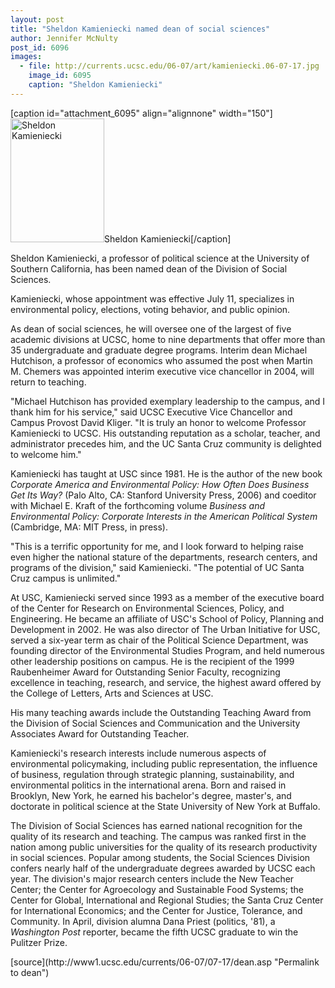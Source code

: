```yaml
---
layout: post
title: "Sheldon Kamieniecki named dean of social sciences"
author: Jennifer McNulty
post_id: 6096
images:
  - file: http://currents.ucsc.edu/06-07/art/kamieniecki.06-07-17.jpg
    image_id: 6095
    caption: "Sheldon Kamieniecki"
---
```


[caption id="attachment_6095" align="alignnone" width="150"]<a href="http://localhost/mysite/wp-content/uploads/2006/07/kamieniecki.06-07-17.jpg"><img class="size-full wp-image-6095" src="http://localhost/mysite/wp-content/uploads/2006/07/kamieniecki.06-07-17.jpg" alt="Sheldon Kamieniecki" width="150" height="198" /></a>Sheldon Kamieniecki[/caption]
<a name="content" id="content"></a>
<p>
  Sheldon Kamieniecki, a professor of political science at the University of Southern California, has been named dean of the Division of Social Sciences.
</p>
<p>
  Kamieniecki, whose appointment was effective July 11, specializes in environmental policy, elections, voting behavior, and public opinion.
</p>
<p>
  As dean of social sciences, he will oversee one of the largest of five academic divisions at UCSC, home to nine departments that offer more than 35 undergraduate and graduate degree programs. Interim dean Michael Hutchison, a professor of economics who assumed the post when Martin M. Chemers was appointed interim executive vice chancellor in 2004, will return to teaching.
</p>
<p>
  "Michael Hutchison has provided exemplary leadership to the campus, and I thank him for his service," said UCSC Executive Vice Chancellor and Campus Provost David Kliger. "It is truly an honor to welcome Professor Kamieniecki to UCSC. His outstanding reputation as a scholar, teacher, and administrator precedes him, and the UC Santa Cruz community is delighted to welcome him."
</p>
<p>
  Kamieniecki has taught at USC since 1981. He is the author of the new book <i>Corporate America and Environmental Policy: How Often Does Business Get Its Way?</i> (Palo Alto, CA: Stanford University Press, 2006) and coeditor with Michael E. Kraft of the forthcoming volume <i>Business and Environmental Policy: Corporate Interests in the American Political System</i> (Cambridge, MA: MIT Press, in press).
</p>
<p>
  "This is a terrific opportunity for me, and I look forward to helping raise even higher the national stature of the departments, research centers, and programs of the division," said Kamieniecki. "The potential of UC Santa Cruz campus is unlimited."
</p>
<p>
  At USC, Kamieniecki served since 1993 as a member of the executive board of the Center for Research on Environmental Sciences, Policy, and Engineering. He became an affiliate of USC's School of Policy, Planning and Development in 2002. He was also director of The Urban Initiative for USC, served a six-year term as chair of the Political Science Department, was founding director of the Environmental Studies Program, and held numerous other leadership positions on campus. He is the recipient of the 1999 Raubenheimer Award for Outstanding Senior Faculty, recognizing excellence in teaching, research, and service, the highest award offered by the College of Letters, Arts and Sciences at USC.
</p>
<p>
  His many teaching awards include the Outstanding Teaching Award from the Division of Social Sciences and Communication and the University Associates Award for Outstanding Teacher.
</p>
<p>
  Kamieniecki's research interests include numerous aspects of environmental policymaking, including public representation, the influence of business, regulation through strategic planning, sustainability, and environmental politics in the international arena. Born and raised in Brooklyn, New York, he earned his bachelor's degree, master's, and doctorate in political science at the State University of New York at Buffalo.
</p>
<p>
  The Division of Social Sciences has earned national recognition for the quality of its research and teaching. The campus was ranked first in the nation among public universities for the quality of its research productivity in social sciences. Popular among students, the Social Sciences Division confers nearly half of the undergraduate degrees awarded by UCSC each year. The division's major research centers include the New Teacher Center; the Center for Agroecology and Sustainable Food Systems; the Center for Global, International and Regional Studies; the Santa Cruz Center for International Economics; and the Center for Justice, Tolerance, and Community. In April, division alumna Dana Priest (politics, '81), a <i>Washington Post</i> reporter, became the fifth UCSC graduate to win the Pulitzer Prize.
</p>
[source](http://www1.ucsc.edu/currents/06-07/07-17/dean.asp "Permalink to dean")
